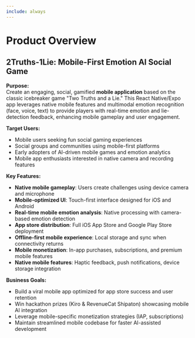 ```yaml
---
include: always
---
```


# Product Overview

## 2Truths-1Lie: Mobile-First Emotion AI Social Game

**Purpose:**  
Create an engaging, social, gamified **mobile application** based on the classic icebreaker game "Two Truths and a Lie." This React Native/Expo app leverages native mobile features and multimodal emotion recognition (face, voice, text) to provide players with real-time emotion and lie-detection feedback, enhancing mobile gameplay and user engagement.

**Target Users:**  
- Mobile users seeking fun social gaming experiences
- Social groups and communities using mobile-first platforms
- Early adopters of AI-driven mobile games and emotion analytics
- Mobile app enthusiasts interested in native camera and recording features

**Key Features:**  
- **Native mobile gameplay**: Users create challenges using device camera and microphone
- **Mobile-optimized UI**: Touch-first interface designed for iOS and Android
- **Real-time mobile emotion analysis**: Native processing with camera-based emotion detection
- **App store distribution**: Full iOS App Store and Google Play Store deployment
- **Offline-first mobile experience**: Local storage and sync when connectivity returns
- **Mobile monetization**: In-app purchases, subscriptions, and premium mobile features
- **Native mobile features**: Haptic feedback, push notifications, device storage integration

**Business Goals:**  
- Build a viral mobile app optimized for app store success and user retention
- Win hackathon prizes (Kiro & RevenueCat Shipaton) showcasing mobile AI integration
- Leverage mobile-specific monetization strategies (IAP, subscriptions)
- Maintain streamlined mobile codebase for faster AI-assisted development
